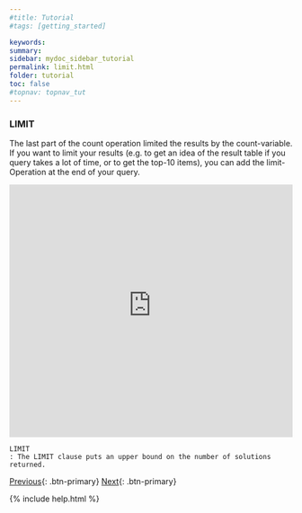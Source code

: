 ```yaml
---
#title: Tutorial
#tags: [getting_started]

keywords:
summary:
sidebar: mydoc_sidebar_tutorial
permalink: limit.html
folder: tutorial
toc: false
#topnav: topnav_tut
---
```


### **LIMIT**

The last part of the count operation limited the results by the count-variable. If you want to limit your results (e.g. to get an idea of the result table if you query takes a lot of time, or to get the top-10 items), you can add the limit-Operation at the end of your query.

<p><iframe  style="width:100%;max-width:100%;height:450px" frameborder="0" allowfullscreen src="https://query.mimotext.uni-trier.de/#%23Limit%20the%20result%20to%20top%2010%0Aprefix%20wd%3A%3Chttp%3A%2F%2Fdata.mimotext.uni-trier.de%2Fentity%2F%3E%0Aprefix%20wdt%3A%3Chttp%3A%2F%2Fdata.mimotext.uni-trier.de%2Fprop%2Fdirect%2F%3E%20%0ASELECT%20%3FauthorName%20%28count%20%28%3FauthorName%29%20as%20%3Fcount%29%0A%20WHERE%20%7B%0A%20%20%20%3Fwork%20wdt%3AP5%20%3Fauthor%20.%20%23%20work%20has%20author.%0A%20%20%20%3Fauthor%20rdfs%3Alabel%20%3FauthorName%20.%20%23%20get%20author%20label%20%28not%20only%20Link%20to%20author%29%0A%20%20%20FILTER%28LANG%28%3FauthorName%29%20%3D%20%22en%22%29%20%23%20other%20options%3A%20%22fr%22%2C%20%22de%22.%20Filter%20is%20needed%20as%20there%20is%20more%20than%20one%20label%20%28language%20dependent%29%0A%7D%20%0Agroup%20by%20%3FauthorName%0Aorder%20by%20desc%20%28%3Fcount%29%0Alimit%2010%0A" referrerpolicy="origin" sandbox="allow-scripts allow-same-origin allow-popups allow-forms"></iframe>
                </p>

```
LIMIT
: The LIMIT clause puts an upper bound on the number of solutions returned.
```

[Previous](./count.html){: .btn-primary} [Next](./filter.html){: .btn-primary}

<!-- {% include links.html %} -->

{% include help.html %}
